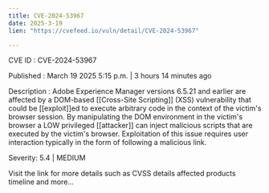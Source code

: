 ```yaml
---
title: CVE-2024-53967
date: 2025-3-19
lien: "https://cvefeed.io/vuln/detail/CVE-2024-53967"

---
```


CVE ID : CVE-2024-53967

Published :  March 19
2025
5:15 p.m. | 3 hours
14 minutes ago

Description : Adobe Experience Manager versions 6.5.21 and earlier are affected by a DOM-based [[Cross-Site Scripting]] (XSS) vulnerability that could be [[exploit]]ed to execute arbitrary code in the context of the victim's browser session. By manipulating the DOM environment in the victim's browser
a LOW privileged [[attacker]] can inject malicious scripts that are executed by the victim's browser. Exploitation of this issue requires user interaction
typically in the form of following a malicious link.

Severity: 5.4 | MEDIUM

Visit the link for more details
such as CVSS details
affected products
timeline
and more...
